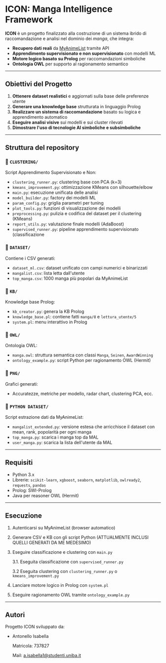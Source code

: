 # ICON: Manga Intelligence Framework

**ICON** è un progetto finalizzato alla costruzione di un sistema ibrido di raccomandazione e analisi nel dominio dei *manga*, che integra:

- **Recupero dati reali** da [MyAnimeList](https://myanimelist.net/) tramite API
- **Apprendimento supervisionato e non supervisionato** con modelli ML
- **Motore logico basato su Prolog** per raccomandazioni simboliche
- **Ontologia OWL** per supporto al ragionamento semantico

---

## Obiettivi del Progetto

1. **Ottenere dataset realistici** e aggiornati sulla base delle preferenze utente
2. **Generare una knowledge base** strutturata in linguaggio Prolog
3. **Realizzare un sistema di raccomandazione** basato su logica e apprendimento automatico
4. **Eseguire analisi visive** sui modelli e sui cluster rilevati
5. **Dimostrare l'uso di tecnologie AI simboliche e subsimboliche**

---

## Struttura del repository

### 📁 `CLUSTERING/`
Script Apprendimento Supervisionato e Non:
- `clustering_runner.py`: clustering base con PCA (k=3)
- `kmeans_improvement.py`: ottimizzazione KMeans con silhouette/elbow
- `main.py`: esecuzione unificata delle analisi
- `model_builder.py`: factory dei modelli ML
- `param_config.py`: griglia parametri per tuning
- `plot_tools.py`: funzioni di visualizzazione dei modelli
- `preprocessing.py`: pulizia e codifica del dataset per il clustering (KMeans)
- `report_utils.py`: valutazione finale modelli (AdaBoost)
- `supervised_runner.py`: pipeline apprendimento supervisionato (classificazione

### 📁 `DATASET/`
Contiene i CSV generati:
- `dataset_ml.csv`: dataset unificato con campi numerici e binarizzati
- `mangalist.csv`: lista letta dall'utente
- `top_manga.csv`: 1000 manga più popolari da MyAnimeList

### 📁 `KB/`
Knowledge base Prolog:
- `kb_creator.py`: genera la KB Prolog
- `knowledge_base.pl`: contiene fatti `manga/8` e `lettura_utente/5`
- `system.pl`: menu interattivo in Prolog

### 📁 `OWL/`
Ontologia OWL:
- `manga.owl`: struttura semantica con classi `Manga`, `Seinen`, `AwardWinning`
- `ontology_example.py`: script Python per ragionamento OWL (Hermit)

### 📁 `PNG/`
Grafici generati:
- Accuratezze, metriche per modello, radar chart, clustering PCA, ecc.

### 📁 `PYTHON DATASET/`
Script estrazione dati da MyAnimeList:
- `mangalist_extended.py`: versione estesa che arricchisce il dataset con mean, rank, popolarità per ogni manga
- `top_manga.py`: scarica i manga top da MAL
- `user_manga.py`: scarica la lista dell'utente da MAL

---

## Requisiti

- Python 3.x
- Librerie: `scikit-learn`, `xgboost`, `seaborn`, `matplotlib`, `owlready2`, `requests`, `pandas`
- Prolog: SWI-Prolog
- Java per reasoner OWL (Hermit)

---

## Esecuzione

1. Autenticarsi su MyAnimeList (browser automatico)
2. Generare CSV e KB con gli script Python (ATTUALMENTE INCLUSI QUELLI GENERATI DA ME MEDESIMO)
3. Eseguire classificazione e clustering con `main.py`

   3.1. Eseguita classificazione con `supervised_runner.py`

   3.2 Eseguita clustering con `clustering_runner.py` o `kmeans_improvement.py`
4. Lanciare motore logico in Prolog con `system.pl`
5. Eseguire ragionamento OWL tramite `ontology_example.py`

---

## Autori

Progetto ICON sviluppato da:
- Antonello Isabella 

  Matricola: 737827
  
  Mail: a.isabella1@studenti.uniba.it
